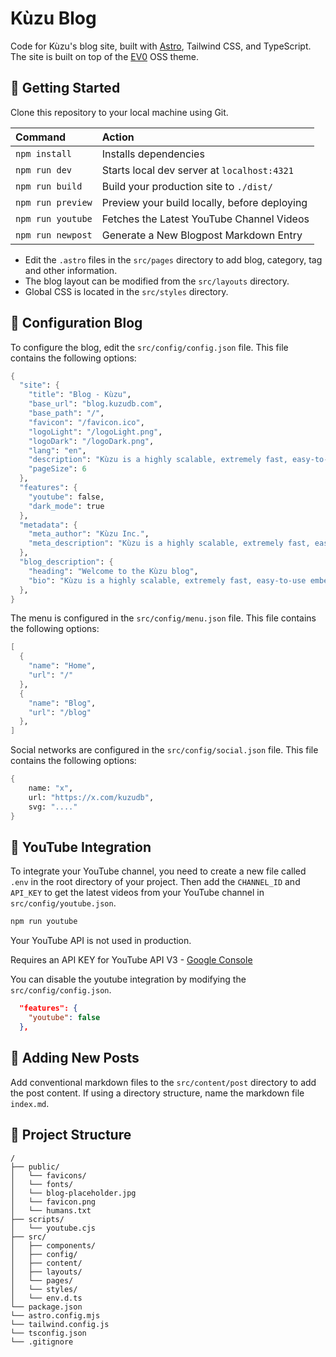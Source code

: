 # Kùzu Blog

Code for Kùzu's blog site, built with [Astro](https://astro.build/), Tailwind CSS, and TypeScript.
The site is built on top of the [EV0](https://github.com/gndx/ev0-astro-theme) OSS theme.

## 🚀 Getting Started

Clone this repository to your local machine using Git.

| Command           | Action                                       |
| :---------------- | :------------------------------------------- |
| `npm install`     | Installs dependencies                        |
| `npm run dev`     | Starts local dev server at `localhost:4321`  |
| `npm run build`   | Build your production site to `./dist/`      |
| `npm run preview` | Preview your build locally, before deploying |
| `npm run youtube` | Fetches the Latest YouTube Channel Videos    |
| `npm run newpost` | Generate a New Blogpost Markdown Entry       |

* Edit the `.astro` files in the `src/pages` directory to add blog, category, tag and other information.
* The blog layout can be modified from the `src/layouts` directory.
* Global CSS is located in the `src/styles` directory.

## 📝 Configuration Blog

To configure the blog, edit the `src/config/config.json` file. This file contains the following options:

```scheme
{
  "site": {
    "title": "Blog - Kùzu",
    "base_url": "blog.kuzudb.com",
    "base_path": "/",
    "favicon": "/favicon.ico",
    "logoLight": "/logoLight.png",
    "logoDark": "/logoDark.png",
    "lang": "en",
    "description": "Kùzu is a highly scalable, extremely fast, easy-to-use embeddable graph database",
    "pageSize": 6
  },
  "features": {
    "youtube": false,
    "dark_mode": true
  },
  "metadata": {
    "meta_author": "Kùzu Inc.",
    "meta_description": "Kùzu is a highly scalable, extremely fast, easy-to-use embeddable graph database"
  },
  "blog_description": {
    "heading": "Welcome to the Kùzu blog",
    "bio": "Kùzu is a highly scalable, extremely fast, easy-to-use embeddable graph database."
  },
}
```

The menu is configured in the `src/config/menu.json` file. This file contains the following options:

```scheme
[
  {
    "name": "Home",
    "url": "/"
  },
  {
    "name": "Blog",
    "url": "/blog"
  },
]
```

Social networks are configured in the `src/config/social.json` file. This file contains the following options:

```scheme
{
    name: "x",
    url: "https://x.com/kuzudb",
    svg: "...."
}
```

## 🎥 YouTube Integration

To integrate your YouTube channel, you need to create a new file called `.env` in the root directory of your project. Then add the `CHANNEL_ID` and `API_KEY` to get the latest videos from your YouTube channel in `src/config/youtube.json`.

```scheme
npm run youtube
```

Your YouTube API is not used in production.

Requires an API KEY for YouTube API V3 - [Google Console](https://console.cloud.google.com/)

You can disable the youtube integration by modifying the `src/config/config.json`.

```json
  "features": {
    "youtube": false
  },
```

## 📝 Adding New Posts

Add conventional markdown files to the `src/content/post` directory to add the post content. If using a directory structure, name the markdown file `index.md`.

## 📂 Project Structure

```
/
├── public/
│   └── favicons/
│   └── fonts/
│   └── blog-placeholder.jpg
│   └── favicon.png
│   └── humans.txt
├── scripts/
│   └── youtube.cjs
├── src/
│   ├── components/
│   ├── config/
│   ├── content/
│   ├── layouts/
│   └── pages/
│   └── styles/
│   └── env.d.ts
└── package.json
└── astro.config.mjs
└── tailwind.config.js
└── tsconfig.json
└── .gitignore
```
